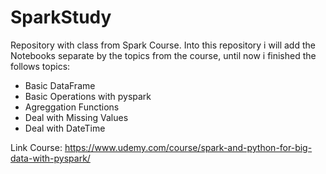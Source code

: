 # SparkStudy
Repository with class from Spark Course. Into this repository i will add the Notebooks separate by the topics from the course, until now i finished the follows topics:

- Basic DataFrame 
- Basic Operations with pyspark
- Agreggation Functions 
- Deal with Missing Values 
- Deal with DateTime


Link Course: https://www.udemy.com/course/spark-and-python-for-big-data-with-pyspark/
